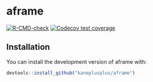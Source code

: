 <!-- README.md is generated from README.Rmd. Please edit that file -->



# aframe

<!-- badges: start -->
[![R-CMD-check](https://github.com/kaneplusplus/aframe/workflows/R-CMD-check/badge.svg)](https://github.com/kaneplusplus/aframe/actions)
[![Codecov test coverage](https://codecov.io/gh/kaneplusplus/aframe/branch/main/graph/badge.svg)](https://codecov.io/gh/kaneplusplus/aframe?branch=main)
<!-- badges: end -->

## Installation

You can install the development version of aframe with:

``` r
devtools::install_github("kaneplusplus/aframe")
```

